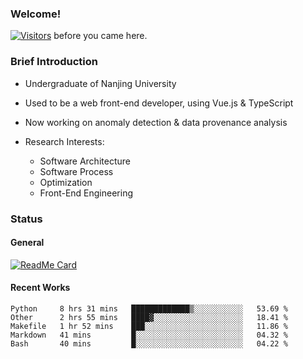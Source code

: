 ### Welcome!

[![Visitors](https://visitor-badge.laobi.icu/badge?page_id=HermitSun.HermitSun)]() before you came here.

### Brief Introduction

- Undergraduate of Nanjing University

- Used to be a web front-end developer, using Vue.js & TypeScript

- Now working on anomaly detection & data provenance analysis

- Research Interests: 
  - Software Architecture
  - Software Process
  - Optimization
  - Front-End Engineering

### Status

#### General

[![ReadMe Card](https://github-readme-stats.hermitsun.vercel.app/api?username=HermitSun&count_private=true&show_icons=true)]()

#### Recent Works

<!--START_SECTION:waka-->
```text
Python     8 hrs 31 mins   █████████████▒░░░░░░░░░░░   53.69 % 
Other      2 hrs 55 mins   ████▓░░░░░░░░░░░░░░░░░░░░   18.41 % 
Makefile   1 hr 52 mins    ███░░░░░░░░░░░░░░░░░░░░░░   11.86 % 
Markdown   41 mins         █░░░░░░░░░░░░░░░░░░░░░░░░   04.32 % 
Bash       40 mins         █░░░░░░░░░░░░░░░░░░░░░░░░   04.22 % 
```
<!--END_SECTION:waka-->

